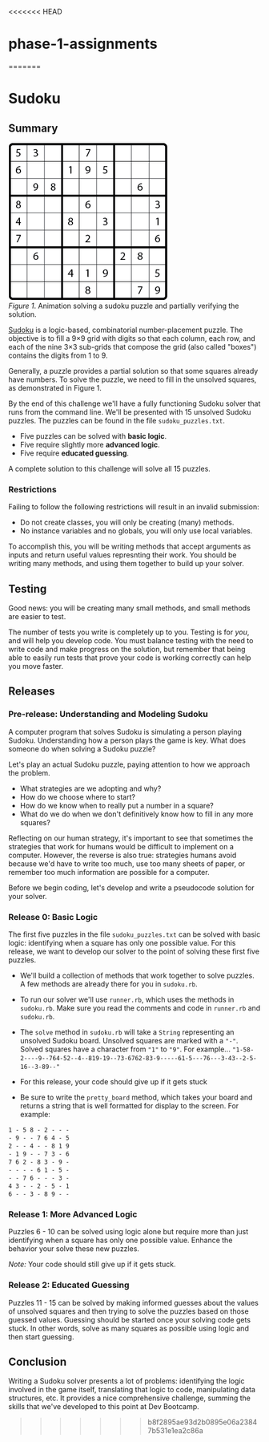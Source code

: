 <<<<<<< HEAD
# phase-1-assignments
=======
# Sudoku

## Summary
![solving sequence animation](readme-assets/sequence.gif)  
*Figure 1*.  Animation solving a sudoku puzzle and partially verifying the solution.

[Sudoku](http://en.wikipedia.org/wiki/Sudoku) is a logic-based, combinatorial number-placement puzzle. The objective is to fill a 9×9 grid with digits so that each column, each row, and each of the nine 3×3 sub-grids that compose the grid (also called "boxes") contains the digits from 1 to 9.

Generally, a puzzle provides a partial solution so that some squares already have numbers.  To solve the puzzle, we need to fill in the unsolved squares, as demonstrated in Figure 1.

By the end of this challenge we'll have a fully functioning Sudoku solver that runs from the command line.  We'll be presented with 15 unsolved Sudoku puzzles.  The puzzles can be found in the file `sudoku_puzzles.txt`.

 * Five puzzles can be solved with **basic logic**.
 * Five require slightly more **advanced logic**.
 * Five require **educated guessing**.
 
A complete solution to this challenge will solve all 15 puzzles.

### Restrictions

Failing to follow the following restrictions will result in an invalid submission:

 - Do not create classes, you will only be creating (many) methods.
 - No instance variables and no globals, you will only use local variables.

To accomplish this, you will be writing methods that accept arguments as inputs and return useful values represnting their work. You should be writing many methods, and using them together to build up your solver.

## Testing
Good news: you will be creating many small methods, and small methods are easier to test.

The number of tests you write is completely up to you. Testing is for _you_, and will help you develop code. You must balance testing with the need to write code and make progress on the solution, but remember that being able to easily run tests that prove your code is working correctly can help you move faster.

## Releases

### Pre-release: Understanding and Modeling Sudoku
A computer program that solves Sudoku is simulating a person playing Sudoku.  Understanding how a person plays the game is key.  What does someone do when solving a Sudoku puzzle?

Let's play an actual Sudoku puzzle, paying attention to how we approach the problem.

- What strategies are we adopting and why?
- How do we choose where to start?
- How do we know when to really put a number in a square?
- What do we do when we don't definitively know how to fill in any more squares?

Reflecting on our human strategy, it's important to see that sometimes the strategies that work for humans would be difficult to implement on a computer.  However, the reverse is also true: strategies humans avoid because we'd have to write too much, use too many sheets of paper, or remember too much information are possible for a computer.

Before we begin coding, let's develop and write a pseudocode solution for your solver.

### Release 0: Basic Logic
The first five puzzles in the file `sudoku_puzzles.txt` can be solved with basic logic: identifying when a square has only one possible value.  For this release, we want to develop our solver to the point of solving these first five puzzles.

- We'll build a collection of methods that work together to solve puzzles. A few methods are already there for you in `sudoku.rb`.
- To run our solver we'll use `runner.rb`, which uses the methods in `sudoku.rb`. Make sure you read the comments and code in `runner.rb` and `sudoku.rb`.
- The `solve` method in `sudoku.rb` will take a `String` representing an unsolved Sudoku board. Unsolved squares are marked with a `"-"`.  Solved squares have a character from `"1"` to `"9"`. For example...
  `"1-58-2----9--764-52--4--819-19--73-6762-83-9-----61-5---76---3-43--2-5-16--3-89--"`

- For this release, your code should give up if it gets stuck
- Be sure to write the `pretty_board` method, which takes your board and returns a string that is well formatted for display to the screen. For example:
```
1 - 5 8 - 2 - - -
- 9 - - 7 6 4 - 5
2 - - 4 - - 8 1 9
- 1 9 - - 7 3 - 6
7 6 2 - 8 3 - 9 -
- - - - 6 1 - 5 -
- - 7 6 - - - 3 -
4 3 - - 2 - 5 - 1
6 - - 3 - 8 9 - -
```

### Release 1:  More Advanced Logic
Puzzles 6 - 10 can be solved using logic alone but require more than just identifying when a square has only one possible value.  Enhance the behavior your solve these new puzzles.

*Note:* Your code should still give up if it gets stuck.

### Release 2:  Educated Guessing
Puzzles 11 - 15 can be solved by making informed guesses about the values of unsolved squares and then trying to solve the puzzles based on those guessed values.  Guessing should be started once your solving code gets stuck.  In other words, solve as many squares as possible using logic and then start guessing.

## Conclusion
Writing a Sudoku solver presents a lot of problems:  identifying the logic involved in the game itself, translating that logic to code, manipulating data structures, etc.  It provides a nice comprehensive challenge, summing the skills that we've developed to this point at Dev Bootcamp.
>>>>>>> b8f2895ae93d2b0895e06a23847b531e1ea2c86a
